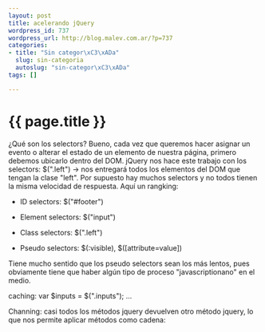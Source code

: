 ```yaml
--- 
layout: post
title: acelerando jQuery
wordpress_id: 737
wordpress_url: http://blog.malev.com.ar/?p=737
categories: 
- title: "Sin categor\xC3\xADa"
  slug: sin-categoria
  autoslug: "sin-categor\xC3\xADa"
tags: []

---
```

{{ page.title }}
================
¿Qué son los selectors? Bueno, cada vez que queremos hacer asignar un evento o alterar el estado de un elemento de nuestra página, primero debemos ubicarlo dentro del DOM. jQuery nos hace este trabajo con los selectors: $(".left") -> nos entregará todos los elementos del DOM que tengan la clase "left". Por supuesto hay muchos selectors y no todos tienen la misma velocidad de respuesta. Aquí un rangking:


 * ID selectors: $("#footer")

 * Element selectors: $("input")

 * Class selectors: $(".left")

 * Pseudo selectors: $(:visible), $([attribute=value])



Tiene mucho sentido que los pseudo selectors sean los más lentos, pues obviamente tiene que haber algún tipo de proceso "javascriptionano" en el medio.


caching: var $inputs = $(".inputs"); ...

Channing: casi todos los métodos jquery devuelven otro método jquery, lo que nos permite aplicar métodos como cadena:
